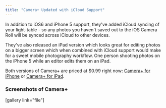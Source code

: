 ```yaml
---
title: "Camera+ Updated with iCloud Support"
---
```

<p>In addition to iOS6 and iPhone 5 support, they've added iCloud syncing of your light-table - so any photos you haven't saved out to the iOS Camera Roll will be synced across iCloud to other devices.</p>
<p>They've also released an iPad version which looks great for editing photos on a bigger screen which when combined with iCloud support would make for a sweet mobile photography workflow. One person shooting photos on the iPhone 5 while an editor edits them on an iPad.</p>
<p>Both versions of Camera+ are priced at $0.99 right now: <a href="http://target.georiot.com/Proxy.ashx?grid=9646&id=6PFrOqNV4B8&offerid=162397&type=3&subid=0&tmpid=3664&RD_PARM1=http%253A%252F%252Fitunes.apple.com%252Fca%252Fapp%252Fcamera%252B%252Fid329670577%253Fmt%253D8%2526uo%253D4%2526partnerId%253D30" target="itunes_store">Camera+ for iPhone</a> or <a href="http://target.georiot.com/Proxy.ashx?grid=9646&id=6PFrOqNV4B8&offerid=162397&type=3&subid=0&tmpid=3664&RD_PARM1=http%253A%252F%252Fitunes.apple.com%252Fca%252Fapp%252Fcamera%252B-for-ipad%252Fid550902799%253Fmt%253D8%2526uo%253D4%2526partnerId%253D30" target="itunes_store">Camera+ for iPad</a>.</p>
<h3>Screenshots of Camera+</h3>
<p>[gallery link="file"]</p>
